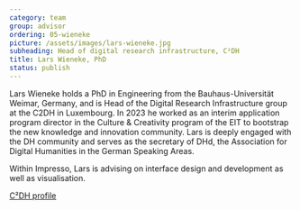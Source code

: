 ```yaml
---
category: team
group: advisor
ordering: 05-wieneke
picture: /assets/images/lars-wieneke.jpg
subheading: Head of digital research infrastructure, C²DH
title: Lars Wieneke, PhD
status: publish
---
```


Lars Wieneke holds a PhD in Engineering from the Bauhaus-Universität Weimar, Germany, and is Head of the Digital Research Infrastructure group at the C2DH in Luxembourg. In 2023 he worked as an interim application program director in the Culture & Creativity program of the EIT to bootstrap the new knowledge and innovation community. Lars is deeply engaged with the DH community and serves as the secretary of DHd, the Association for Digital Humanities in the German Speaking Areas.

Within Impresso, Lars is advising on interface design and development as well as visualisation.

[C²DH profile](https://www.c2dh.uni.lu/people/lars-wieneke)
